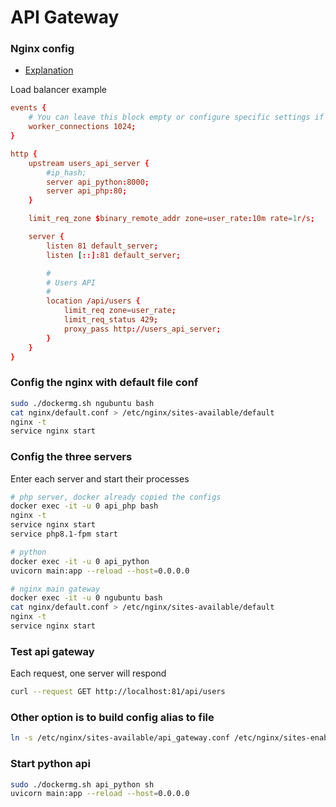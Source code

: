 # API Gateway

### Nginx config
- [Explanation](./nginx_config_details.md)

Load balancer example
```conf
events {
    # You can leave this block empty or configure specific settings if needed
    worker_connections 1024;
}

http {
    upstream users_api_server {
        #ip_hash;
        server api_python:8000;
        server api_php:80;
    }

    limit_req_zone $binary_remote_addr zone=user_rate:10m rate=1r/s;

    server {
        listen 81 default_server;
        listen [::]:81 default_server;

        #
        # Users API
        #
        location /api/users {
            limit_req zone=user_rate;
            limit_req_status 429;
            proxy_pass http://users_api_server;
        }
    }
}

```

### Config the nginx with default file conf
```sh
sudo ./dockermg.sh ngubuntu bash
cat nginx/default.conf > /etc/nginx/sites-available/default
nginx -t
service nginx start
```

### Config the three servers
Enter each server and start their processes
```bash
# php server, docker already copied the configs
docker exec -it -u 0 api_php bash
nginx -t
service nginx start
service php8.1-fpm start

# python
docker exec -it -u 0 api_python
uvicorn main:app --reload --host=0.0.0.0

# nginx main gateway
docker exec -it -u 0 ngubuntu bash
cat nginx/default.conf > /etc/nginx/sites-available/default
nginx -t
service nginx start
```

### Test api gateway
Each request, one server will respond
```bash
curl --request GET http://localhost:81/api/users
```

### Other option is to build config alias to file
```sh
ln -s /etc/nginx/sites-available/api_gateway.conf /etc/nginx/sites-enabled/api_gateway
```

### Start python api
```sh
sudo ./dockermg.sh api_python sh
uvicorn main:app --reload --host=0.0.0.0
```